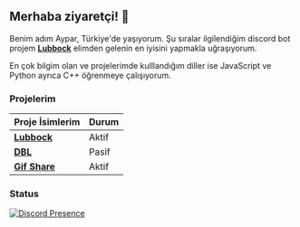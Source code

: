 ## Merhaba ziyaretçi! 👋
Benim adım Aypar, Türkiye'de yaşıyorum. Şu sıralar ilgilendiğim discord bot projem **[Lubbock](https://discordbotlist.com/bots/shirakiin)** elimden gelenin en iyisini yapmakla uğraşıyorum.

En çok bilgim olan ve projelerimde kulllandığım diller ise JavaScript ve Python ayrıca C++ öğrenmeye çalışıyorum.

### Projelerim
|                    Proje İsimlerim                                                 |    Durum |
| ---------------------------------------------------------------------------------- | -------- |
| **[Lubbock](https://discordbotlist.com/bots/shirakiin)**                           |   Aktif  |
| **[DBL](https://discordbot.org)**                                                  |   Pasif  |
| **[Gif Share](https://discord.gg/PR436DVrSB)**                                     |   Aktif  |

### Status
[![Discord Presence](https://lanyard-profile-readme.vercel.app/api/827093327853387776?bg=0d1117)](https://discord.com/users/827093327853387776)
